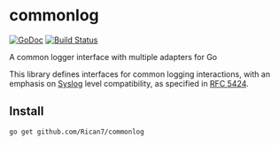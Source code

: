 # commonlog

[![GoDoc](https://godoc.org/github.com/Rican7/commonlog?status.png)](https://godoc.org/github.com/Rican7/commonlog) [![Build Status](https://travis-ci.org/Rican7/commonlog.svg?branch=master)](https://travis-ci.org/Rican7/commonlog)

A common logger interface with multiple adapters for Go

This library defines interfaces for common logging interactions, with an emphasis on [Syslog][wiki-syslog] level compatibility, as specified in [RFC 5424][ietf-rfc-5424].


## Install

`go get github.com/Rican7/commonlog`




[wiki-syslog]: https://en.wikipedia.org/wiki/Syslog
[ietf-rfc-5424]: https://www.ietf.org/rfc/rfc5424.txt
